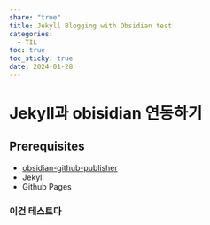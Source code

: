```yaml
---
share: "true"
title: Jekyll Blogging with Obsidian test
categories:
  - TIL
toc: true
toc_sticky: true
date: 2024-01-28
---
```



# Jekyll과 obisidian 연동하기

## Prerequisites

- [obsidian-github-publisher](https://github.com/ObsidianPublisher/obsidian-github-publisher#folder-reception-settings)
- Jekyll
- Github Pages

### 이건 테스트다

